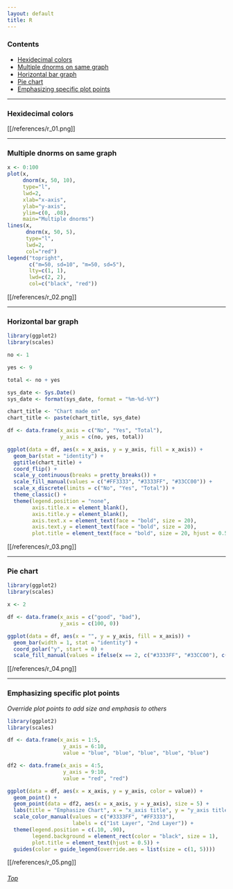 ```yaml
---
layout: default
title: R
---
```


### Contents

- [Hexidecimal colors](https://github.com/smatsushima1/home/wiki/R#hexidecimal-colors)
- [Multiple dnorms on same graph](https://github.com/smatsushima1/home/wiki/R#multiple-dnorms-on-same-graph)
- [Horizontal bar graph](https://github.com/smatsushima1/home/wiki/R#horizontal-bar-graph)
- [Pie chart](https://github.com/smatsushima1/home/wiki/R#pie-chart)
- [Emphasizing specific plot points](https://github.com/smatsushima1/home/wiki/R#emphasizing-specific-plot-points)

---

### Hexidecimal colors

[[/references/r_01.png]]

---

### Multiple dnorms on same graph

```r
x <- 0:100
plot(x,
     dnorm(x, 50, 10),
     type="l",
     lwd=2,
     xlab="x-axis",
     ylab="y-axis",
     ylim=c(0, .08), 
     main="Multiple dnorms")
lines(x,
      dnorm(x, 50, 5),
      type="l",
      lwd=2,
      col="red")
legend("topright",
       c("m=50, sd=10", "m=50, sd=5"),
       lty=c(1, 1),
       lwd=c(2, 2),
       col=c("black", "red"))
```

[[/references/r_02.png]]

---

### Horizontal bar graph

```r
library(ggplot2)
library(scales)

no <- 1

yes <- 9

total <- no + yes

sys_date <- Sys.Date()
sys_date <- format(sys_date, format = "%m-%d-%Y")

chart_title <- "Chart made on"
chart_title <- paste(chart_title, sys_date)

df <- data.frame(x_axis = c("No", "Yes", "Total"),
                 y_axis = c(no, yes, total))

ggplot(data = df, aes(x = x_axis, y = y_axis, fill = x_axis)) +
  geom_bar(stat = "identity") +
  ggtitle(chart_title) +
  coord_flip() +
  scale_y_continuous(breaks = pretty_breaks()) +
  scale_fill_manual(values = c("#FF3333", "#3333FF", "#33CC00")) +
  scale_x_discrete(limits = c("No", "Yes", "Total")) +
  theme_classic() +
  theme(legend.position = "none",
        axis.title.x = element_blank(),
        axis.title.y = element_blank(),
        axis.text.x = element_text(face = "bold", size = 20),
        axis.text.y = element_text(face = "bold", size = 20),
        plot.title = element_text(face = "bold", size = 20, hjust = 0.5))
```

[[/references/r_03.png]]

---

### Pie chart

```r
library(ggplot2)
library(scales)

x <- 2

df <- data.frame(x_axis = c("good", "bad"),
                 y_axis = c(100, 0))

ggplot(data = df, aes(x = "", y = y_axis, fill = x_axis)) +
  geom_bar(width = 1, stat = "identity") +
  coord_polar("y", start = 0) +
  scale_fill_manual(values = ifelse(x == 2, c("#3333FF", "#33CC00"), c("#FF3333", "#33CC00")))
```

[[/references/r_04.png]]

---

### Emphasizing specific plot points

*Override plot points to add size and emphasis to others*

```r
library(ggplot2)
library(scales)

df <- data.frame(x_axis = 1:5,
                  y_axis = 6:10,
                  value = "blue", "blue", "blue", "blue", "blue")

df2 <- data.frame(x_axis = 4:5,
                  y_axis = 9:10,
                  value = "red", "red")

ggplot(data = df, aes(x = x_axis, y = y_axis, color = value)) +
  geom_point() +
  geom_point(data = df2, aes(x = x_axis, y = y_axis), size = 5) +
  labs(title = "Emphasize Chart", x = "x_axis title", y = "y_axis title", color = "Legend") +
  scale_color_manual(values = c("#3333FF", "#FF3333"),
                     labels = c("1st Layer", "2nd Layer")) +
  theme(legend.position = c(.10, .90),
        legend.background = element_rect(color = "black", size = 1),
        plot.title = element_text(hjust = 0.5)) +
  guides(color = guide_legend(override.aes = list(size = c(1, 5))))
```

[[/references/r_05.png]]

###### [Top](https://github.com/smatsushima1/home/wiki/R#contents)
